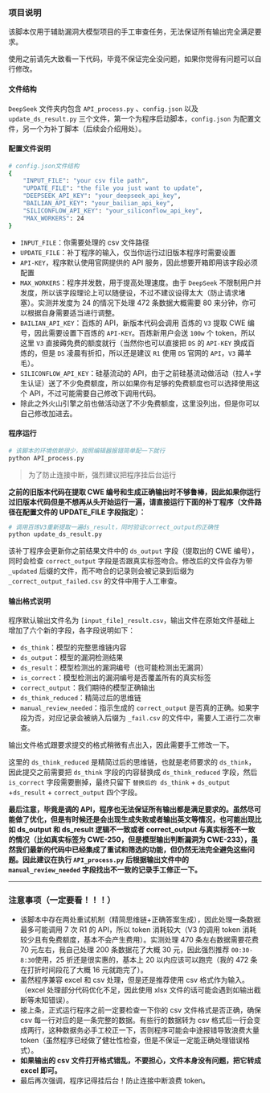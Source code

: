 ### 项目说明

该脚本仅用于辅助漏洞大模型项目的手工审查任务，无法保证所有输出完全满足要求。

使用之前请先大致看一下代码，毕竟不保证完全没问题，如果你觉得有问题可以自行修改。

#### 文件结构

`DeepSeek` 文件夹内包含 `API_process.py` 、`config.json` 以及 `update_ds_result.py` 三个文件，第一个为程序启动脚本，`config.json` 为配置文件，另一个为补丁脚本（后续会介绍用处）。

#### 配置文件说明

```bash
# config.json文件结构
{
    "INPUT_FILE": "your csv file path",
    "UPDATE_FILE": "the file you just want to update",
    "DEEPSEEK_API_KEY": "your_deepseek_api_key",
    "BAILIAN_API_KEY": "your_bailian_api_key",
    "SILICONFLOW_API_KEY": "your_siliconflow_api_key",
    "MAX_WORKERS": 24
}
```

- `INPUT_FILE`：你需要处理的 csv 文件路径
- `UPDATE_FILE`：补丁程序的输入，仅当你运行过旧版本程序时需要设置
- `API-KEY`，程序默认使用官网提供的 API 服务，因此想要开箱即用该字段必须配置
- `MAX_WORKERS`：程序并发数，用于提高处理速度。由于 `DeepSeek` 不限制用户并发度，所以该字段理论上可以随便设，不过不建议设得太大（防止请求堵塞）。实测并发度为 24 的情况下处理 472 条数据大概需要 80 来分钟，你可以根据自身需要适当进行调整。
- `BAILIAN_API_KEY`：百炼的 API，新版本代码会调用 百炼的 `V3`  提取 CWE 编号，因此需要设置下百炼的 `API-KEY`。百炼新用户会送 `100w` 个 token，所以这里 `V3` 直接薅免费的额度就行（当然你也可以直接把 `DS` 的 `API-KEY` 换成百炼的，但是 `DS` 凌晨有折扣，所以还是建议 `R1` 使用 `DS` 官网的 `API`，`V3` 薅羊毛）。
- `SILICONFLOW_API_KEY`：硅基流动的 API，由于之前硅基流动做活动（拉人+学生认证）送了不少免费额度，所以如果你有足够的免费额度也可以选择使用这个 API，不过可能需要自己修改下调用代码。
- 除此之外火山引擎之前也做活动送了不少免费额度，这里没列出，但是你可以自己修改加进去。

#### 程序运行

```bash
# 该脚本的环境依赖很少，按照编辑器报错简单配一下就行
python API_process.py
```

> 为了防止连接中断，强烈建议把程序挂后台运行

**之前的旧版本代码在提取 CWE 编号和生成正确输出时不够鲁棒，因此如果你运行过旧版本代码但是不想再从头开始运行一遍，请直接运行下面的补丁程序（文件路径在配置文件的 UPDATE_FILE 字段指定）：**

```bash
# 调用百炼V3重新提取一遍ds_result，同时验证correct_output的正确性
python update_ds_result.py
```

该补丁程序会更新你之前结果文件中的 `ds_output` 字段（提取出的 CWE 编号），同时会检查 `correct_output` 字段是否跟真实标签吻合。修改后的文件会存为带 `_updated` 后缀的文件，而不吻合的记录则会被记录到后缀为 `_correct_output_failed.csv` 的文件中用于人工审查。

#### 输出格式说明

程序默认输出文件名为 `[input_file]_result.csv`，输出文件在原始文件基础上增加了六个新的字段，各字段说明如下：

- `ds_think`：模型的完整思维链内容
- `ds_output`：模型的漏洞检测结果
- `ds_result`：模型检测出的漏洞编号（也可能检测出无漏洞）
- `is_correct`：模型检测出的漏洞编号是否覆盖所有的真实标签
- `correct_output`：我们期待的模型正确输出
- `ds_think_reduced`：精简过后的思维链
- `manual_review_needed`：指示生成的 `correct_output` 是否真的正确。如果字段为否，对应记录会被纳入后缀为 `_fail.csv` 的文件中，需要人工进行二次审查。

输出文件格式跟要求提交的格式稍微有点出入，因此需要手工修改一下。

这里的 `ds_think_reduced` 是精简过后的思维链，也就是老师要求的 `ds_think`，因此提交之前需要把 `ds_think` 字段的内容替换成 `ds_think_reduced` 字段，然后 `is_correct` 字段需要删掉，最终只留下 `替换后的 ds_think` + `ds_output` +`ds_result` + `correct_output` 四个字段。

**最后注意，毕竟是调的 API，程序也无法保证所有输出都是满足要求的。虽然尽可能做了优化，但是有时候还是会出现生成失败或者输出英文等情况，也可能出现比如 ds_output 和 ds_result 逻辑不一致或者 correct_output 与真实标签不一致的情况（比如真实标签为 CWE-250，但是模型输出判断漏洞为 CWE-233），虽然我们最新的代码中已经集成了重试和筛选的功能，但仍然无法完全避免这些问题。因此建议在执行 `API_process.py` 后根据输出文件中的 `manual_review_needed` 字段找出不一致的记录手工修正一下。**

---

### 注意事项（一定要看！！！）

- 该脚本中存在两处重试机制（精简思维链+正确答案生成），因此处理一条数据最多可能调用 7 次 R1 的 API，所以 token 消耗较大（V3 的调用 token 消耗较少且有免费额度，基本不会产生费用）。实测处理 470 条左右数据需要花费 70 元左右，我自己处理 200 条数据花了大概 30 元，因此强烈推荐 `00:30-8:30`使用，25 折还是很实惠的，基本上 20 以内应该可以跑完（我的 472 条在打折时间段花了大概 16 元就跑完了）。
- 虽然程序兼容 excel 和 csv 处理，但是还是推荐使用 csv 格式作为输入。（excel 处理部分代码优化不足，因此使用 xlsx 文件的话可能会遇到如输出截断等未知错误）。
- 接上条，正式运行程序之前一定要检查一下你的 csv 文件格式是否正确，确保 csv 每一行对应的是一条完整的数据。有些行的数据转为 csv 格式后一行会变成两行，这种数据务必手工校正一下，否则程序可能会中途报错导致浪费大量 token（虽然程序已经做了健壮性检查，但是不保证一定能正确处理错误格式）。
- **如果输出的 csv 文件打开格式错乱，不要担心，文件本身没有问题，把它转成 excel 即可。**
- 最后再次强调，程序记得挂后台！防止连接中断浪费 token。